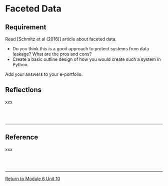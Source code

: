 # Faceted Data

## Requirement
Read [Schmitz et al (2016)] article about faceted data.

 - Do you think this is a good approach to protect systems from data leakage? What are the pros and cons?
 - Create a basic outline design of how you would create such a system in Python. 

Add your answers to your e-portfolio.



## Reflections
xxx

<br><br>

---

## Reference
xxx

<br><br>

---

[Return to Module 6 Unit 10](SSD_Unit10.md)
